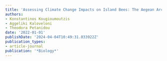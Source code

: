 ```yaml
---
title: 'Assessing Climate Change Impacts on Island Bees: The Aegean Archipelago'
authors:
- Konstantinos Kougioumoutzis
- Aggeliki Kaloveloni
- Theodora Petanidou
date: '2022-01-01'
publishDate: '2024-04-04T10:49:31.033922Z'
publication_types:
- article-journal
publication: '*Biology*'
---
```

